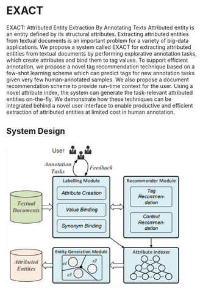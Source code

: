 EXACT
==== 
EXACT: Attributed Entity Extraction By Annotating Texts
    Attributed entity is an entity defined by its structural attributes.
Extracting attributed entities from textual documents is an important problem for a variety of big-data applications. We propose a
system called EXACT for extracting attributed entities from textual documents by performing explorative annotation tasks, which
create attributes and bind them to tag values. To support efficient
annotation, we propose a novel tag recommendation technique
based on a few-shot learning scheme which can predict tags for
new annotation tasks given very few human-annotated samples.
We also propose a document recommendation scheme to provide
run-time context for the user. Using a novel attribute index, the
system can generate the task-relevant attributed entities on-the-fly.
We demonstrate how these techniques can be integrated behind a
novel user interface to enable productive and efficient extraction of
attributed entities at limited cost in human annotation.

System Design
----
![system design](https://github.com/yysys/EXACT/blob/master/images/system_design.png)



